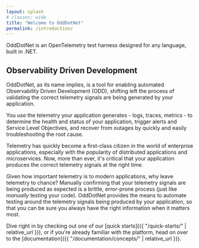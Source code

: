 ```yaml
---
layout: splash
# classes: wide
title: "Welcome to OddDotNet"
permalink: /introduction/
---
```

OddDotNet is an OpenTelemetry test harness designed for any language, built in .NET.

## Observability Driven Development
OddDotNet, as its name implies, is a tool for enabling automated Observability Driven Development (ODD),
shifting left the process of validating the correct telemetry signals are being generated by your
application.

You use the telemetry your application generates - logs, traces, metrics - to determine the health
and status of your application, trigger alerts and Service Level Objectives, and recover
from outages by quickly and easily troubleshooting the root cause. 

Telemetry has quickly become a first-class citizen in the world of enterprise applications, especially
with the popularity of distributed applications and microservices. Now, more than ever, it's critical
that your application produces the correct telemetry signals at the right time.

Given how important telemetry is to modern applications, why leave telemetry to chance? Manually 
confirming that your telemetry signals are being produced as expected is a brittle, error-prone
process (just like *manually* testing your code). OddDotNet provides the means to automate testing
around the telemetry signals being produced by your application, so that you can be sure you always
have the right information when it matters most.

Dive right in by checking out one of our [quick starts]({{ "/quick-starts/" | relative_url }}), or if you're already familiar
with the platform, head on over to the [documentation]({{ "/documentation/concepts/" | relative_url }}).